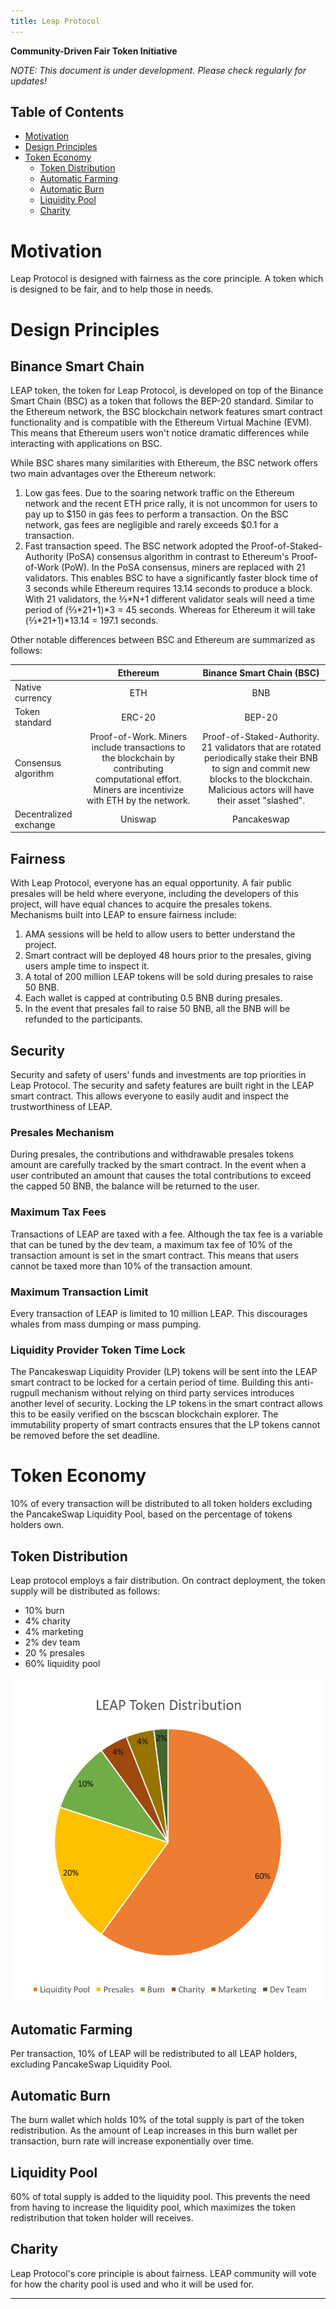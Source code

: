 ```yaml
---
title: Leap Protocol
---
```


**Community-Driven Fair Token Initiative**

_NOTE: This document is under development. Please check regularly for updates!_

## Table of Contents
- [Motivation](#motivation)
- [Design Principles](#design-principles)
- [Token Economy](#token-economy)
  * [Token Distribution](#token-distribution)
  * [Automatic Farming](#automatic-farming)
  * [Automatic Burn](#automatic-burn)
  * [Liquidity Pool](#liquidity-pool)
  * [Charity](#charity)
# Motivation
Leap Protocol is designed with fairness as the core principle. A token which is designed to be fair, and to help those in needs.

# Design Principles
## Binance Smart Chain
LEAP token, the token for Leap Protocol, is developed on top of the Binance Smart Chain (BSC) as a token that follows the BEP-20 standard. Similar to the Ethereum network, the BSC blockchain network features smart contract functionality and is compatible with the Ethereum Virtual Machine (EVM). This means that Ethereum users won't notice dramatic differences while interacting with applications on BSC.  

While BSC shares many similarities with Ethereum, the BSC network offers two main advantages over the Ethereum network:  
1. Low gas fees. Due to the soaring network traffic on the Ethereum network and the recent ETH price rally, it is not uncommon for users to pay up to $150 in gas fees to perform a transaction. On the BSC network, gas fees are negligible and rarely exceeds $0.1 for a transaction.
1. Fast transaction speed. The BSC network adopted the Proof-of-Staked-Authority (PoSA) consensus algorithm in contrast to Ethereum's Proof-of-Work (PoW). In the PoSA consensus, miners are replaced with 21 validators. This enables BSC to have a significantly faster block time of 3 seconds while Ethereum requires 13.14 seconds to produce a block. With 21 validators, the ⅔\*N+1 different validator seals will need a time period of (⅔\*21+1)*3 = 45 seconds. Whereas for Ethereum it will take (⅔\*21+1)*13.14 = 197.1 seconds.

Other notable differences between BSC and Ethereum are summarized as follows:

|               | Ethereum      | Binance Smart Chain (BSC)  |
| ------------- |:-------------:|:------------:|
| Native currency     | ETH         | BNB      |
| Token standard      | ERC-20      |   BEP-20 |
| Consensus algorithm | Proof-of-Work. Miners include transactions to the blockchain by contributing computational effort. Miners are incentivize with ETH by the network. | Proof-of-Staked-Authority. 21 validators that are rotated periodically stake their BNB to sign and commit new blocks to the blockchain. Malicious actors will have their asset "slashed". |
| Decentralized exchange | Uniswap  | Pancakeswap  |

## Fairness
With Leap Protocol, everyone has an equal opportunity. A fair public presales will be held where everyone, including the developers of this project, will have equal chances to acquire the presales tokens. Mechanisms built into LEAP to ensure fairness include:  
1. AMA sessions will be held to allow users to better understand the project.
1. Smart contract will be deployed 48 hours prior to the presales, giving users ample time to inspect it.
1. A total of 200 million LEAP tokens will be sold during presales to raise 50 BNB.
1. Each wallet is capped at contributing 0.5 BNB during presales.
1. In the event that presales fail to raise 50 BNB, all the BNB will be refunded to the participants.

## Security
Security and safety of users' funds and investments are top priorities in Leap Protocol. The security and safety features are built right in the LEAP smart contract. This allows everyone to easily audit and inspect the trustworthiness of LEAP. 

### Presales Mechanism
During presales, the contributions and withdrawable presales tokens amount are carefully tracked by the smart contract. In the event when a user contributed an amount that causes the total contributions to exceed the capped 50 BNB, the balance will be returned to the user.

### Maximum Tax Fees
Transactions of LEAP are taxed with a fee. Although the tax fee is a variable that can be tuned by the dev team, a maximum tax fee of 10% of the transaction amount is set in the smart contract. This means that users cannot be taxed more than 10% of the transaction amount.

### Maximum Transaction Limit
Every transaction of LEAP is limited to 10 million LEAP. This discourages whales from mass dumping or mass pumping.

### Liquidity Provider Token Time Lock
The Pancakeswap Liquidity Provider (LP) tokens will be sent into the LEAP smart contract to be locked for a certain period of time. Building this anti-rugpull mechanism without relying on third party services introduces another level of security. Locking the LP tokens in the smart contract allows this to be easily verified on the bscscan blockchain explorer. The immutability property of smart contracts ensures that the LP tokens cannot be removed before the set deadline.

<!-- 1. **BEP-20**: BEP-20 (Binance Smart Chain) is chosen over ERC-20 (Ethereum) for a few reasons, namely: low gas fee and fast transaction speed (block-time of 3s as compared to 13.14s in Ethereum). With 21 validators, if the block time is 3 seconds, the ⅔\*N+1 different validator seals will need a time period of (⅔\*21+1)*3 = 45 seconds. Whereas for Ethereum it will take (⅔\*21+1)*13.14 = 197.1 seconds.
2. **Fairness**: 
3. **Security**:  -->

# Token Economy
10% of every transaction will be distributed to all token holders excluding the PancakeSwap Liquidity Pool, based on the percentage of tokens holders own.

## Token Distribution
Leap protocol employs a fair distribution. On contract deployment, the token supply will be distributed as follows:
- 10% burn
- 4% charity
- 4% marketing
- 2% dev team
- 20 % presales
- 60% liquidity pool

![token distribution](./leap_distribution.png "Token Distribution")

## Automatic Farming
Per transaction, 10% of LEAP will be redistributed to all LEAP holders, excluding PancakeSwap Liquidity Pool.

## Automatic Burn
The burn wallet which holds 10% of the total supply is part of the token redistribution. As the amount of Leap increases in this burn wallet per transaction, burn rate will increase exponentially over time.

## Liquidity Pool
60% of total supply is added to the liquidity pool. This prevents the need from having to increase the liquidity pool, which maximizes the token redistribution that token holder will receives.

## Charity
Leap Protocol's core principle is about fairness. LEAP community will vote for how the charity pool is used and who it will be used for.

------
